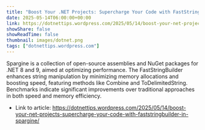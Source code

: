 ```yaml
---
title: "Boost Your .NET Projects: Supercharge Your Code with FastStringBuilder in Spargine"
date: 2025-05-14T06:00:00+00:00
link: https://dotnettips.wordpress.com/2025/05/14/boost-your-net-projects-supercharge-your-code-with-faststringbuilder-in-spargine/
showShare: false
showReadTime: false
thumbnail: images/dotnet.png
tags: ["dotnettips.wordpress.com"]
---
```

Spargine is a collection of open-source assemblies and NuGet packages for .NET 8 and 9, aimed at optimizing performance. The FastStringBuilder enhances string manipulation by minimizing memory allocations and boosting speed, featuring methods like Combine and ToDelimitedString. Benchmarks indicate significant improvements over traditional approaches in both speed and memory efficiency.

- Link to article: https://dotnettips.wordpress.com/2025/05/14/boost-your-net-projects-supercharge-your-code-with-faststringbuilder-in-spargine/